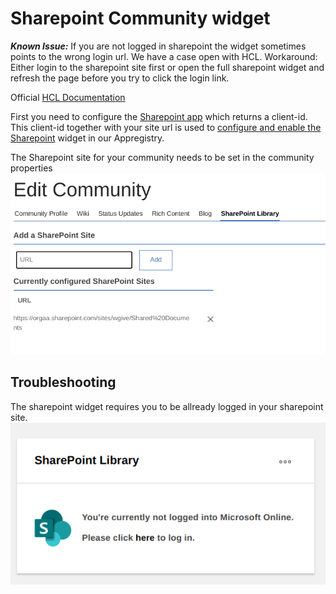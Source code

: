 # Sharepoint Community widget

***Known Issue:*** If you are not logged in sharepoint the widget sometimes points to the wrong login url. We have a case open with HCL.
Workaround: Either login to the sharepoint site first or open the full sharepoint widget and refresh the page before you try to click the login link.

Official [HCL Documentation](https://opensource.hcltechsw.com/connections-doc/v7/configuringv7features/sharepoint/c_admin_sharepoint_app_container.html)

First you need to configure the [Sharepoint app](https://opensource.hcltechsw.com/connections-doc/v7/configuringv7features/sharepoint/t_admin_sharepoint_app_enabling.html) which returns a client-id. This client-id together with your site url is used to [configure and enable the Sharepoint](https://opensource.hcltechsw.com/connections-doc/v7/configuringv7features/sharepoint/t_admin_sharepoint_app_configure.html) widget in our Appregistry.

The Sharepoint site for your community needs to be set in the community properties
![Site Config](/assets/images/admin/sharepoint/site-config.png)

## Troubleshooting

The sharepoint widget requires you to be allready logged in your sharepoint site.
![Not logged in](/assets/images/admin/sharepoint/not-logged-in.png)
